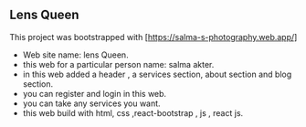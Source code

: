 ## Lens Queen

This project was bootstrapped with [https://salma-s-photography.web.app/]

* Web site name: lens Queen.
* this web for a particular person name: salma akter.
* in this web added a header , a services section, about section and blog section.
* you can register and login in this web.
* you can take any services you want.
* this web build with html, css ,react-bootstrap , js , react js.
